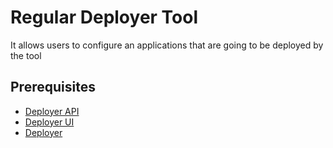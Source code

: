 # **Regular Deployer Tool**

It allows users to configure an applications that are going to be deployed by the tool

## **Prerequisites**

* [Deployer API](https://github.com/dorefactor/rd-api)
* [Deployer UI](https://github.com/dorefactor/rd-ui)
* [Deployer](https://github.com/dorefactor/rd-deployer)

